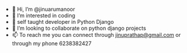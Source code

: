 - 👋 Hi, I’m @jinuarumanoor
- 👀 I’m interested in coding
- 🌱 self taught developer in Python Django
- 💞️ I’m looking to collaborate on python django projects
- 📫 To reach me you can connect through jinuprathap@gmail.com or through my phone 6238382427

<!---
jinuarumanoor/jinuarumanoor is a ✨ special ✨ repository because its `README.md` (this file) appears on your GitHub profile.
You can click the Preview link to take a look at your changes.
--->
